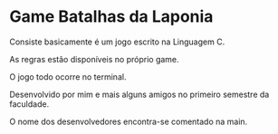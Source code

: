 # Game Batalhas da Laponia

 Consiste basicamente é um jogo escrito na Linguagem C. 

 As regras estão disponíveis no próprio game.

 O jogo todo ocorre no terminal.

 Desenvolvido por mim e mais alguns amigos no primeiro semestre da faculdade.
 
 O nome dos desenvolvedores encontra-se comentado na main.
